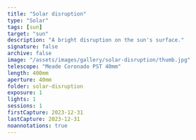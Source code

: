 ```yaml
---
title: "Solar disruption"
type: "Solar"
tags: [sun]
target: "sun"
description: "A bright disruption on the sun's surface."
signature: false
archive: false
image: "/assets/images/gallery/solar-disruption/thumb.jpg"
telescope: "Meade Coronado PST 40mm"
length: 400mm
aperture: 40mm
folder: solar-disruption
exposure: 1
lights: 1
sessions: 1
firstCapture: 2023-12-31
lastCapture: 2023-12-31
noannotations: true
---
```

